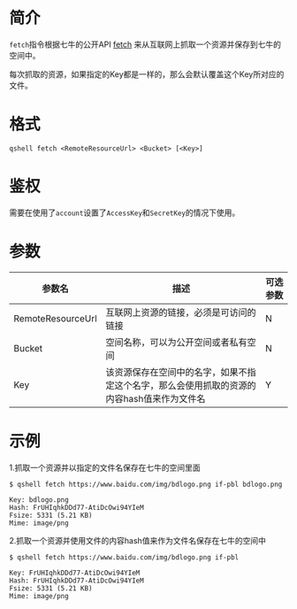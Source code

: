 # 简介

`fetch`指令根据七牛的公开API [fetch](http://developer.qiniu.com/code/v6/api/kodo-api/rs/fetch.html) 来从互联网上抓取一个资源并保存到七牛的空间中。 

每次抓取的资源，如果指定的Key都是一样的，那么会默认覆盖这个Key所对应的文件。

# 格式

```
qshell fetch <RemoteResourceUrl> <Bucket> [<Key>]
```

# 鉴权

需要在使用了`account`设置了`AccessKey`和`SecretKey`的情况下使用。

# 参数

|参数名|描述|可选参数|
|-----|-----|------|
|RemoteResourceUrl|互联网上资源的链接，必须是可访问的链接|N|
|Bucket|空间名称，可以为公开空间或者私有空间|N|
|Key|该资源保存在空间中的名字，如果不指定这个名字，那么会使用抓取的资源的内容hash值来作为文件名|Y|

# 示例

1.抓取一个资源并以指定的文件名保存在七牛的空间里面

```
$ qshell fetch https://www.baidu.com/img/bdlogo.png if-pbl bdlogo.png

Key: bdlogo.png
Hash: FrUHIqhkDDd77-AtiDcOwi94YIeM
Fsize: 5331 (5.21 KB)
Mime: image/png

```

2.抓取一个资源并使用文件的内容hash值来作为文件名保存在七牛的空间中

```
$ qshell fetch https://www.baidu.com/img/bdlogo.png if-pbl

Key: FrUHIqhkDDd77-AtiDcOwi94YIeM
Hash: FrUHIqhkDDd77-AtiDcOwi94YIeM
Fsize: 5331 (5.21 KB)
Mime: image/png
```